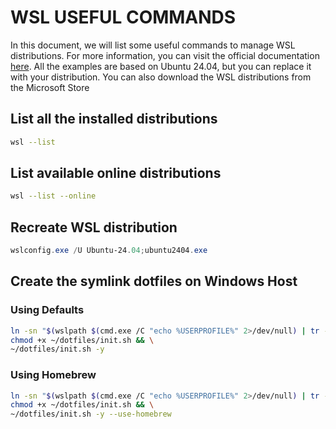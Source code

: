 # WSL USEFUL COMMANDS

In this document, we will list some useful commands to manage WSL distributions.
For more information, you can visit the official documentation [here](https://docs.microsoft.com/en-us/windows/wsl/).
All the examples are based on Ubuntu 24.04, but you can replace it with your distribution.
You can also download the WSL distributions from the Microsoft Store

## List all the installed distributions

```bash
wsl --list
```

## List available online distributions

```bash
wsl --list --online
```

## Recreate WSL distribution

```powershell
wslconfig.exe /U Ubuntu-24.04;ubuntu2404.exe
```



## Create the symlink dotfiles on Windows Host

### Using Defaults

```bash
ln -sn "$(wslpath $(cmd.exe /C "echo %USERPROFILE%" 2>/dev/null) | tr -d '\r')/dotfiles" ~/dotfiles && \
chmod +x ~/dotfiles/init.sh && \
~/dotfiles/init.sh -y
```

### Using Homebrew

```bash
ln -sn "$(wslpath $(cmd.exe /C "echo %USERPROFILE%" 2>/dev/null) | tr -d '\r')/dotfiles" ~/dotfiles && \
chmod +x ~/dotfiles/init.sh && \
~/dotfiles/init.sh -y --use-homebrew
```
